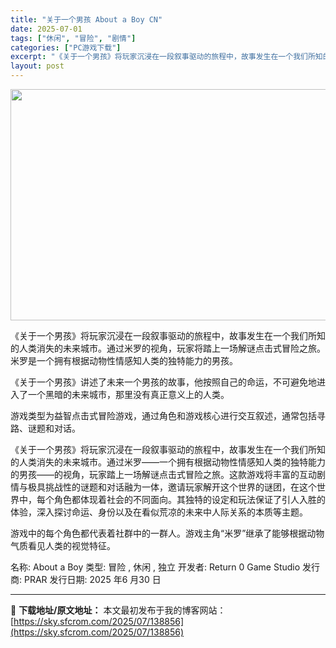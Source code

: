 ```yaml
---
title: "关于一个男孩 About a Boy CN"
date: 2025-07-01
tags: ["休闲", "冒险", "剧情"]
categories: ["PC游戏下载"]
excerpt: "《关于一个男孩》将玩家沉浸在一段叙事驱动的旅程中，故事发生在一个我们所知的人类消失的未来城市。通过米罗的视角，玩家将踏上一场解谜点击式冒险之旅。米罗是一个拥有根据动物性情感知人类的独特能力的男孩。 《关于一个男孩》讲述了未来一个男孩的故事，他按照自己的命运，不可避免地进入了一个黑暗的未来城市，那里没&hellip;"
layout: post
---
```


<img class="aligncenter size-full wp-image-138857" src="https://sky.sfcrom.com/wp-content/uploads/2025/07/2025070103192214.webp" alt="" width="660" height="370" />

《关于一个男孩》将玩家沉浸在一段叙事驱动的旅程中，故事发生在一个我们所知的人类消失的未来城市。通过米罗的视角，玩家将踏上一场解谜点击式冒险之旅。米罗是一个拥有根据动物性情感知人类的独特能力的男孩。

《关于一个男孩》讲述了未来一个男孩的故事，他按照自己的命运，不可避免地进入了一个黑暗的未来城市，那里没有真正意义上的人类。

游戏类型为益智点击式冒险游戏，通过角色和游戏核心进行交互叙述，通常包括寻路、谜题和对话。

《关于一个男孩》将玩家沉浸在一段叙事驱动的旅程中，故事发生在一个我们所知的人类消失的未来城市。通过米罗——一个拥有根据动物性情感知人类的独特能力的男孩——的视角，玩家踏上一场解谜点击式冒险之旅。这款游戏将丰富的互动剧情与极具挑战性的谜题和对话融为一体，邀请玩家解开这个世界的谜团，在这个世界中，每个角色都体现着社会的不同面向。其独特的设定和玩法保证了引人入胜的体验，深入探讨命运、身份以及在看似荒凉的未来中人际关系的本质等主题。

游戏中的每个角色都代表着社群中的一群人。游戏主角“米罗”继承了能够根据动物气质看见人类的视觉特征。

名称: About a Boy
类型: 冒险 , 休闲 , 独立
开发者: Return 0 Game Studio
发行商: PRAR
发行日期: 2025 年6 月30 日

---
📖 **下载地址/原文地址：** 本文最初发布于我的博客网站：[https://sky.sfcrom.com/2025/07/138856](https://sky.sfcrom.com/2025/07/138856)

